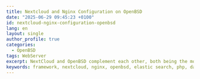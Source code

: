 ```yaml
---
title: Nextcloud and Nginx Configuration on OpenBSD
date: "2025-06-29 09:45:23 +0100"
id: nextcloud-nginx-configuration-openbsd
lang: en
layout: single
author_profile: true
categories:
  - OpenBSD
tags: WebServer
excerpt: NextCloud and OpenBSD complement each other, both being the most widely used platforms. NextCloud is a great, secure and private alternative to proprietary platforms, while OpenBSD forms the most secure and robust foundation to run them on
keywords: framework, nextcloud, nginx, openbsd, elastic search, php, database, mysql, server, mariadb
---
```


